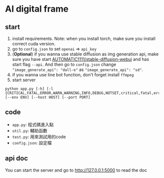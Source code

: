 # AI digital frame

## start
1. install requirements. Note: when you install torch, make sure you install correct cuda version.
2. go to `config.json` to set `openai` => `api_key`
3. (**Optional**) if you wanna use stable diffusion as img generation api, make sure you have start [AUTOMATIC1111/stable-diffusion-webui](https://github.com/AUTOMATIC1111/stable-diffusion-webui) and has start flag `--api`. And then go to `config.json` change `"image_generate_api": "dall-e"` as `"image_generate_api": "sd"`.
4. if you wanna use line bot function, don't forget install `ffmpeg`
5. start server
```commandline
python app.py [-h] [-l {CRITICAL,FATAL,ERROR,WARN,WARNING,INFO,DEBUG,NOTSET,critical,fatal,error,warn,warning,info,debug,notset}] [--env ENV] [--host HOST] [--port PORT]
```

## code
* `app.py`: 程式碼進入點
* `util.py`: 輔助函數
* `test.py`: 用來測試用的code
* `config.json`: 設定檔

## api doc
You can start the server and go to http://127.0.0.1:5000 to read the doc